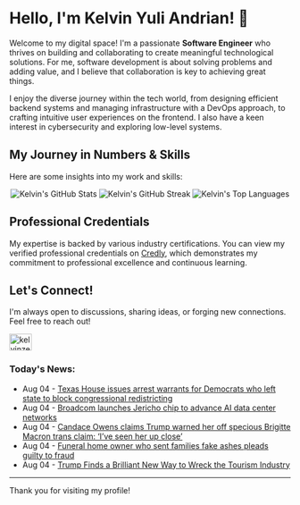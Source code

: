 # Hello, I'm Kelvin Yuli Andrian! 👋

Welcome to my digital space! I'm a passionate **Software Engineer** who thrives on building and collaborating to create meaningful technological solutions. For me, software development is about solving problems and adding value, and I believe that collaboration is key to achieving great things.

I enjoy the diverse journey within the tech world, from designing efficient backend systems and managing infrastructure with a DevOps approach, to crafting intuitive user experiences on the frontend. I also have a keen interest in cybersecurity and exploring low-level systems.

## My Journey in Numbers & Skills

Here are some insights into my work and skills:

<p align="center">
  <img src="https://github-readme-stats.vercel.app/api?username=kelvinzer0&show_icons=true&theme=radical" alt="Kelvin's GitHub Stats" />
  <img src="https://github-readme-streak-stats.herokuapp.com/?user=kelvinzer0&theme=radical" alt="Kelvin's GitHub Streak" />
  <img src="https://github-readme-stats.vercel.app/api/top-langs/?username=kelvinzer0&layout=compact&theme=radical" alt="Kelvin's Top Languages" />
</p>

## Professional Credentials

My expertise is backed by various industry certifications. You can view my verified professional credentials on [Credly](https://www.credly.com/users/kelvin-yuli-andrian/badges), which demonstrates my commitment to professional excellence and continuous learning.

## Let's Connect!

I'm always open to discussions, sharing ideas, or forging new connections. Feel free to reach out!

<p align="left">
    <a href="https://linkedin.com/in/kelvinzero" target="blank"><img align="center" src="https://cdn.jsdelivr.net/npm/simple-icons@3.0.1/icons/linkedin.svg" alt="kelvinzero" height="30" width="40" /></a>
</p>

### Today's News:

<!-- feed start -->
- Aug 04 - [Texas House issues arrest warrants for Democrats who left state to block congressional redistricting](https://www.yahoo.com/news/articles/texas-house-issues-arrest-warrants-210800901.html)
- Aug 04 - [Broadcom launches Jericho chip to advance AI data center networks](https://finance.yahoo.com/news/broadcom-launches-jericho-chip-advance-210207942.html)
- Aug 04 - [Candace Owens claims Trump warned her off specious Brigitte Macron trans claim: ‘I’ve seen her up close’](https://www.yahoo.com/news/articles/candace-owens-claims-trump-warned-204228904.html)
- Aug 04 - [Funeral home owner who sent families fake ashes pleads guilty to fraud](https://www.yahoo.com/news/articles/colorado-funeral-home-owner-accused-202006145.html)
- Aug 04 - [Trump Finds a Brilliant New Way to Wreck the Tourism Industry](https://www.yahoo.com/news/articles/trump-finds-brilliant-way-wreck-194122145.html)
<!-- feed end -->

---

Thank you for visiting my profile!